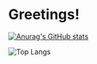 # Greetings!

[![Anurag's GitHub stats](https://github-readme-stats.vercel.app/api?username=pouyasonej&show_icons=true&theme=synthwave&border_radius=45)](https://github.com/pouyasonej/github-readme-stats)

![Top Langs](https://github-readme-stats.vercel.app/api/top-langs/?username=pouyasonej&layout=compact)

